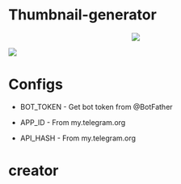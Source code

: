 # Thumbnail-generator
<p align="center">
  <a href="https://www.python.org">
    <img src="http://ForTheBadge.com/images/badges/made-with-python.svg">
  </a>
</p>

<img src ="https://telegra.ph/file/00519548b03f58e4f1e2f.jpg">

# Configs

* BOT_TOKEN  - Get bot token from @BotFather

* APP_ID        - From my.telegram.org 

* API_HASH      - From my.telegram.org

# creator
